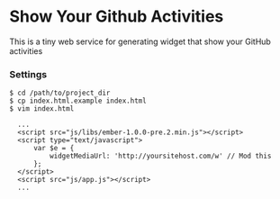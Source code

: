 Show Your Github Activities
===========================

This is a tiny web service for generating widget that show your GitHub activities


### Settings
```
$ cd /path/to/project_dir
$ cp index.html.example index.html
$ vim index.html

  ...
  <script src="js/libs/ember-1.0.0-pre.2.min.js"></script>
  <script type="text/javascript">
      var $e = {
          widgetMediaUrl: 'http://yoursitehost.com/w' // Mod this
      };
  </script>
  <script src="js/app.js"></script>
  ...
```
